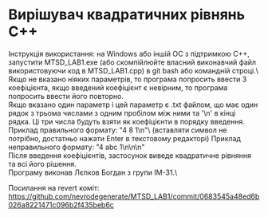 # Вирішувач квадратичних рівнянь C++
Інструкція використання: на Windows або іншій ОС з підтримкою C++, запустити MTSD_LAB1.exe (або скомпійлюйте власний виконавчий файл використовуючи код в MTSD_LAB1.cpp) в git bash або командній строці.\ 
Якщо не вказано ніяких параметрів, то програма попросить ввести 3 коефіцієнта, якщо введений коефіцієнт є невірним, то програма попросить ввести його повторно.\
Якщо вказано один параметр і цей параметр є .txt файлом, що має один рядок з трьома числами з одним пробілом між ними та '\n' в кінці рядка. Ці три числа будуть взяти як коефіцієнти в порядку введення.\
Приклад правильного формату: "4 8 1\n"\ (вставляти символ не потрібно, достатньо нажати Enter в текстовому редакторі)
Приклад неправильного формату: "4   abc 1\n\n\n"\
Після введення коефіцієнтів, застосунок виведе квадратичне рівняння та всі його рішення.\
Програму виконав Лєпков Богдан з групи ІМ-31.\

Посилання на revert коміт:\
https://github.com/nevrodegenerate/MTSD_LAB1/commit/0683545a48ed6b026a8221471c096b2f435beb6c
